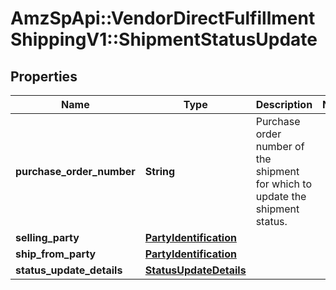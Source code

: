 # AmzSpApi::VendorDirectFulfillmentShippingV1::ShipmentStatusUpdate

## Properties
Name | Type | Description | Notes
------------ | ------------- | ------------- | -------------
**purchase_order_number** | **String** | Purchase order number of the shipment for which to update the shipment status. | 
**selling_party** | [**PartyIdentification**](PartyIdentification.md) |  | 
**ship_from_party** | [**PartyIdentification**](PartyIdentification.md) |  | 
**status_update_details** | [**StatusUpdateDetails**](StatusUpdateDetails.md) |  | 

